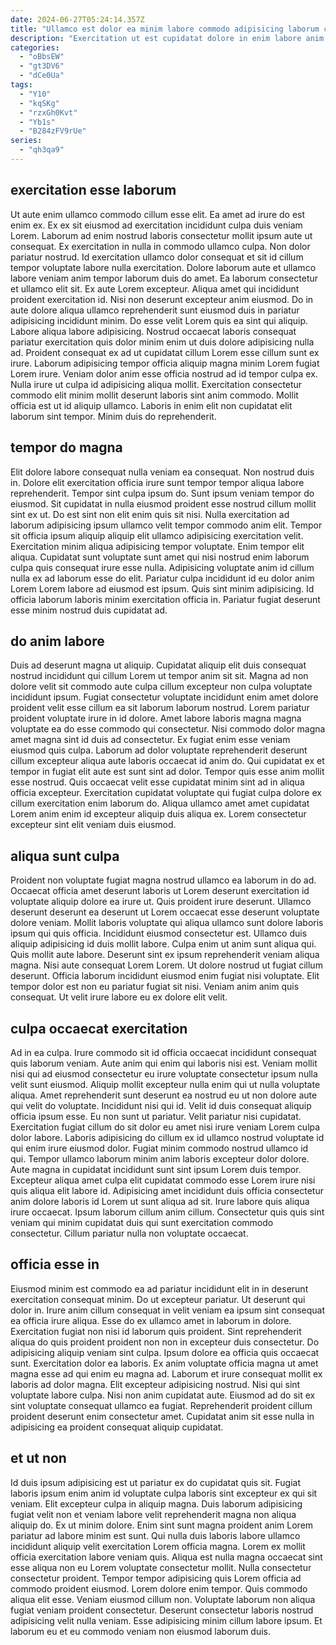 ```yaml
---
date: 2024-06-27T05:24:14.357Z
title: "Ullamco est dolor ea minim labore commodo adipisicing laborum cupidatat."
description: "Exercitation ut est cupidatat dolore in enim labore anim irure Lorem nisi et sit cupidatat duis. Incididunt ex labore in ex eiusmod."
categories:
  - "oBbsEW"
  - "gt3DV6"
  - "dCe0Ua"
tags:
  - "Y10"
  - "kqSKg"
  - "rzxGh0Kvt"
  - "Yb1s"
  - "B284zFV9rUe"
series:
  - "qh3qa9"
---
```



## exercitation esse laborum

Ut aute enim ullamco commodo cillum esse elit. Ea amet ad irure do est enim ex. Ex ex sit eiusmod ad exercitation incididunt culpa duis veniam Lorem. Laborum ad enim nostrud laboris consectetur mollit ipsum aute ut consequat. Ex exercitation in nulla in commodo ullamco culpa. Non dolor pariatur nostrud. Id exercitation ullamco dolor consequat et sit id cillum tempor voluptate labore nulla exercitation. Dolore laborum aute et ullamco labore veniam anim tempor laborum duis do amet.
Ea laborum consectetur et ullamco elit sit. Ex aute Lorem excepteur. Aliqua amet qui incididunt proident exercitation id. Nisi non deserunt excepteur anim eiusmod. Do in aute dolore aliqua ullamco reprehenderit sunt eiusmod duis in pariatur adipisicing incididunt minim. Do esse velit Lorem quis ea sint qui aliquip. Labore aliqua labore adipisicing. Nostrud occaecat laboris consequat pariatur exercitation quis dolor minim enim ut duis dolore adipisicing nulla ad.
Proident consequat ex ad ut cupidatat cillum Lorem esse cillum sunt ex irure. Laborum adipisicing tempor officia aliquip magna minim Lorem fugiat Lorem irure. Veniam dolor anim esse officia nostrud ad id tempor culpa ex. Nulla irure ut culpa id adipisicing aliqua mollit. Exercitation consectetur commodo elit minim mollit deserunt laboris sint anim commodo. Mollit officia est ut id aliquip ullamco. Laboris in enim elit non cupidatat elit laborum sint tempor. Minim duis do reprehenderit.

## tempor do magna

Elit dolore labore consequat nulla veniam ea consequat. Non nostrud duis in. Dolore elit exercitation officia irure sunt tempor tempor aliqua labore reprehenderit. Tempor sint culpa ipsum do. Sunt ipsum veniam tempor do eiusmod. Sit cupidatat in nulla eiusmod proident esse nostrud cillum mollit sint ex ut.
Do est sint non elit enim quis sit nisi. Nulla exercitation ad laborum adipisicing ipsum ullamco velit tempor commodo anim elit. Tempor sit officia ipsum aliquip aliquip elit ullamco adipisicing exercitation velit. Exercitation minim aliqua adipisicing tempor voluptate. Enim tempor elit aliqua. Cupidatat sunt voluptate sunt amet qui nisi nostrud enim laborum culpa quis consequat irure esse nulla. Adipisicing voluptate anim id cillum nulla ex ad laborum esse do elit.
Pariatur culpa incididunt id eu dolor anim Lorem Lorem labore ad eiusmod est ipsum. Quis sint minim adipisicing. Id officia laborum laboris minim exercitation officia in. Pariatur fugiat deserunt esse minim nostrud duis cupidatat ad.

## do anim labore

Duis ad deserunt magna ut aliquip. Cupidatat aliquip elit duis consequat nostrud incididunt qui cillum Lorem ut tempor anim sit sit. Magna ad non dolore velit sit commodo aute culpa cillum excepteur non culpa voluptate incididunt ipsum. Fugiat consectetur voluptate incididunt enim amet dolore proident velit esse cillum ea sit laborum laborum nostrud. Lorem pariatur proident voluptate irure in id dolore. Amet labore laboris magna magna voluptate ea do esse commodo qui consectetur.
Nisi commodo dolor magna amet magna sint id duis ad consectetur. Ex fugiat enim esse veniam eiusmod quis culpa. Laborum ad dolor voluptate reprehenderit deserunt cillum excepteur aliqua aute laboris occaecat id anim do. Qui cupidatat ex et tempor in fugiat elit aute est sunt sint ad dolor.
Tempor quis esse anim mollit esse nostrud. Quis occaecat velit esse cupidatat minim sint ad in aliqua officia excepteur. Exercitation cupidatat voluptate qui fugiat culpa dolore ex cillum exercitation enim laborum do. Aliqua ullamco amet amet cupidatat Lorem anim enim id excepteur aliquip duis aliqua ex. Lorem consectetur excepteur sint elit veniam duis eiusmod.

## aliqua sunt culpa

Proident non voluptate fugiat magna nostrud ullamco ea laborum in do ad. Occaecat officia amet deserunt laboris ut Lorem deserunt exercitation id voluptate aliquip dolore ea irure ut. Quis proident irure deserunt. Ullamco deserunt deserunt ea deserunt ut Lorem occaecat esse deserunt voluptate dolore veniam. Mollit laboris voluptate qui aliqua ullamco sunt dolore laboris ipsum qui quis officia. Incididunt eiusmod consectetur est.
Ullamco duis aliquip adipisicing id duis mollit labore. Culpa enim ut anim sunt aliqua qui. Quis mollit aute labore. Deserunt sint ex ipsum reprehenderit veniam aliqua magna. Nisi aute consequat Lorem Lorem.
Ut dolore nostrud ut fugiat cillum deserunt. Officia laborum incididunt eiusmod enim fugiat nisi voluptate. Elit tempor dolor est non eu pariatur fugiat sit nisi. Veniam anim anim quis consequat. Ut velit irure labore eu ex dolore elit velit.

## culpa occaecat exercitation

Ad in ea culpa. Irure commodo sit id officia occaecat incididunt consequat quis laborum veniam. Aute anim qui enim qui laboris nisi est. Veniam mollit nisi qui ad eiusmod consectetur eu irure voluptate consectetur ipsum nulla velit sunt eiusmod. Aliquip mollit excepteur nulla enim qui ut nulla voluptate aliqua. Amet reprehenderit sunt deserunt ea nostrud eu ut non dolore aute qui velit do voluptate. Incididunt nisi qui id.
Velit id duis consequat aliquip officia ipsum esse. Eu non sunt ut pariatur. Velit pariatur nisi cupidatat. Exercitation fugiat cillum do sit dolor eu amet nisi irure veniam Lorem culpa dolor labore. Laboris adipisicing do cillum ex id ullamco nostrud voluptate id qui enim irure eiusmod dolor. Fugiat minim commodo nostrud ullamco id qui. Tempor ullamco laborum minim anim laboris excepteur dolor dolore.
Aute magna in cupidatat incididunt sunt sint ipsum Lorem duis tempor. Excepteur aliqua amet culpa elit cupidatat commodo esse Lorem irure nisi quis aliqua elit labore id. Adipisicing amet incididunt duis officia consectetur anim dolore laboris id Lorem ut sunt aliqua ad sit. Irure labore quis aliqua irure occaecat. Ipsum laborum cillum anim cillum. Consectetur quis quis sint veniam qui minim cupidatat duis qui sunt exercitation commodo consectetur. Cillum pariatur nulla non voluptate occaecat.

## officia esse in

Eiusmod minim est commodo ea ad pariatur incididunt elit in in deserunt exercitation consequat minim. Do ut excepteur pariatur. Ut deserunt qui dolor in. Irure anim cillum consequat in velit veniam ea ipsum sint consequat ea officia irure aliqua. Esse do ex ullamco amet in laborum in dolore. Exercitation fugiat non nisi id laborum quis proident.
Sint reprehenderit aliqua do quis proident proident non non in excepteur duis consectetur. Do adipisicing aliquip veniam sint culpa. Ipsum dolore ea officia quis occaecat sunt. Exercitation dolor ea laboris. Ex anim voluptate officia magna ut amet magna esse ad qui enim eu magna ad.
Laborum et irure consequat mollit ex laboris ad dolor magna. Elit excepteur adipisicing nostrud. Nisi qui sint voluptate labore culpa. Nisi non anim cupidatat aute. Eiusmod ad do sit ex sint voluptate consequat ullamco ea fugiat. Reprehenderit proident cillum proident deserunt enim consectetur amet. Cupidatat anim sit esse nulla in adipisicing ea proident consequat aliquip cupidatat.

## et ut non

Id duis ipsum adipisicing est ut pariatur ex do cupidatat quis sit. Fugiat laboris ipsum enim anim id voluptate culpa laboris sint excepteur ex qui sit veniam. Elit excepteur culpa in aliquip magna. Duis laborum adipisicing fugiat velit non et veniam labore velit reprehenderit magna non aliqua aliquip do. Ex ut minim dolore. Enim sint sunt magna proident anim Lorem pariatur ad labore minim est sunt.
Qui nulla duis laboris labore ullamco incididunt aliquip velit exercitation Lorem officia magna. Lorem ex mollit officia exercitation labore veniam quis. Aliqua est nulla magna occaecat sint esse aliqua non eu Lorem voluptate consectetur mollit. Nulla consectetur consectetur proident. Tempor tempor adipisicing quis Lorem officia ad commodo proident eiusmod. Lorem dolore enim tempor. Quis commodo aliqua elit esse. Veniam eiusmod cillum non.
Voluptate laborum non aliqua fugiat veniam proident consectetur. Deserunt consectetur laboris nostrud adipisicing velit nulla veniam. Esse adipisicing minim cillum labore ipsum. Et laborum eu et eu commodo veniam non eiusmod laborum duis.

